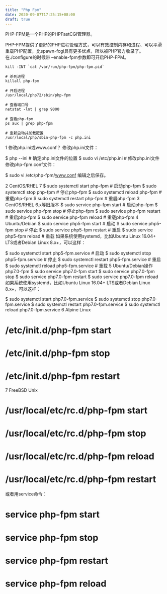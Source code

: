 ```yaml
---
title: "Php Fpm"
date: 2020-09-07T17:25:15+08:00
draft: true
---
```


PHP-FPM是一个PHP的PHPFastCGI管理器。

PHP-FPM提供了更好的PHP进程管理方式，可以有效控制内存和进程、可以平滑重载PHP配置，比spawn-fcgi具有更多优点，所以被PHP官方收录了。在./configure的时候带 –enable-fpm参数即可开启PHP-FPM。

```shell
kill -INT `cat /var/run/php-fpm/php-fpm.pid`

# 杀死进程
killall php-fpm

# 开启进程
/usr/local/php72/sbin/php-fpm

# 查看端口号
netstat -lnt | grep 9000

# 查看php-fpm
ps aux | grep php-fpm

# 重新启动并加载配置
/usr/local/php/sbin-php-fpm -c php.ini
````

1 修改php.ini或www.conf？
修改php.ini文件：

$ php --ini                               # 确定php.ini文件的位置
$ sudo vi /etc/php.ini                    # 修改php.ini文件
修改php-fpm.conf文件：

$ sudo vi /etc/php-fpm/www.conf
编辑之后保存。

2 CentOS/RHEL 7
$ sudo systemctl start php-fpm      # 启动php-fpm
$ sudo systemctl stop php-fpm       # 停止php-fpm
$ sudo systemctl reload php-fpm     # 重载php-fpm
$ sudo systemctl restart php-fpm    # 重启php-fpm
3 CentOS/RHEL 6.x等旧版本
$ sudo service php-fpm start        # 启动php-fpm
$ sudo service php-fpm stop         # 停止php-fpm
$ sudo service php-fpm restart      # 重启php-fpm
$ sudo service php-fpm reload       # 重载php-fpm
4 Ubuntu/Debian
$ sudo service php5-fpm start       # 启动
$ sudo service php5-fpm stop        # 停止
$ sudo service php5-fpm restart     # 重启
$ sudo service php5-fpm reload      # 重载
如果系统使用systemd，比如Ubuntu Linux 16.04+ LTS或者Debian Linux 8.x+，可以这样：

$ sudo systemctl start php5-fpm.service        # 启动
$ sudo systemctl stop php5-fpm.service         # 停止
$ sudo systemctl restart php5-fpm.service      # 重启
$ sudo systemctl reload php5-fpm.service       # 重载
5 Ubuntu/Debian操作php7.0-fpm
$ sudo service php7.0-fpm start
$ sudo service php7.0-fpm stop
$ sudo service php7.0-fpm restart
$ sudo service php7.0-fpm reload
如果系统使用systemd，比如Ubuntu Linux 16.04+ LTS或者Debian Linux 8.x+，可以这样：

$ sudo systemctl start php7.0-fpm.service
$ sudo systemctl stop php7.0-fpm.service
$ sudo systemctl restart php7.0-fpm.service
$ sudo systemctl reload php7.0-fpm.service
6 Alpine Linux
# /etc/init.d/php-fpm start
# /etc/init.d/php-fpm stop
# /etc/init.d/php-fpm restart
7 FreeBSD Unix
# /usr/local/etc/rc.d/php-fpm start
# /usr/local/etc/rc.d/php-fpm stop
# /usr/local/etc/rc.d/php-fpm reload
# /usr/local/etc/rc.d/php-fpm restart
或者用service命令：

# service php-fpm start
# service php-fpm stop
# service php-fpm restart
# service php-fpm reload